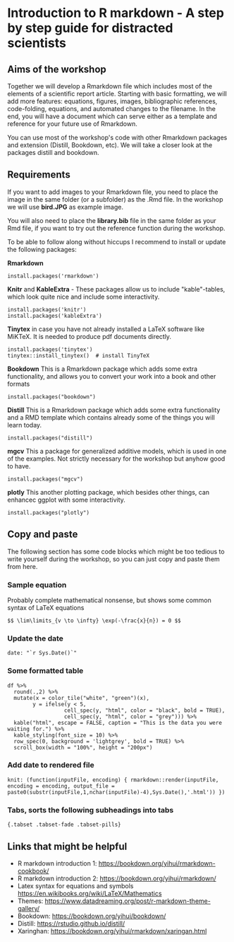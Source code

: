 
# Introduction to R markdown - A step by step guide for distracted scientists

## Aims of the workshop

Together we will develop a Rmarkdown file which includes most of the elements of a scientific report article. Starting with basic formatting, we will add more features: equations, figures, images, bibliographic references, code-folding, equations, and automated changes to the filename.
In the end, you will have a document which can serve either as a template and reference for your future use of Rmarkdown. 

You can use most of the workshop's code with other Rmarkdown packages and extension (Distill, Bookdown, etc). We will take a closer look at the packages distill and bookdown.


## Requirements 

If you want to add images to your Rmarkdown file, you need to place the image in the same folder (or a subfolder) as the .Rmd file. In the workshop we will use **bird.JPG** as example image. 

You will also need to place the **library.bib** file in the same folder as your Rmd file, if you want to try out the reference function during the workshop.

To be able to follow along without hiccups I recommend to install or update the following packages:

**Rmarkdown** 

```
install.packages('rmarkdown')
```

**Knitr** and **KableExtra** - These packages allow us to include "kable"-tables, which look quite nice and include some interactivity. 

```
install.packages('knitr')
install.packages('kableExtra')
```


**Tinytex** in case you have not already installed a LaTeX software like MiKTeX. It is needed to produce pdf documents directly. 

```
install.packages('tinytex')
tinytex::install_tinytex()  # install TinyTeX
```

**Bookdown** This is a Rmarkdown package which adds some extra functionality, and allows you to convert your work into a book and other formats

```
install.packages("bookdown")
```

**Distill** This is a Rmarkdown package which adds some extra functionality and a RMD template which contains already some of the things you will learn today. 

```
install.packages("distill")
```

**mgcv** This a package for generalized additive models, which is used in one of the examples. Not strictly necessary for the workshop but anyhow good to have.

```
install.packages("mgcv")
```

**plotly** This another plotting package, which besides other things, can enhancec ggplot with some interactivity. 

```
install.packages("plotly")
```


## Copy and paste 

The following section has some code blocks which might be too tedious to write yourself during the workshop, so you can just copy and paste them from here. 

### Sample equation

Probably complete mathematical nonsense, but shows some common syntax of LaTeX equations

```
$$ \lim\limits_{v \to \infty} \exp(-\frac{x}{n}) = 0 $$
```


### Update the date

```
date: "`r Sys.Date()`"
```

### Some formatted table
```
df %>% 
  round(.,2) %>% 
  mutate(x = color_tile("white", "green")(x),
        y = ifelse(y < 5,
                  cell_spec(y, "html", color = "black", bold = TRUE),
                  cell_spec(y, "html", color = "grey"))) %>% 
  kable("html", escape = FALSE, caption = "This is the data you were waiting for.") %>%
  kable_styling(font_size = 10) %>% 
  row_spec(0, background = 'lightgrey', bold = TRUE) %>%
  scroll_box(width = "100%", height = "200px") 
 ```


### Add date to rendered file

```{}
knit: (function(inputFile, encoding) { rmarkdown::render(inputFile, encoding = encoding, output_file = paste0(substr(inputFile,1,nchar(inputFile)-4),Sys.Date(),'.html')) })
```

### Tabs, sorts the following subheadings into tabs

```{}
{.tabset .tabset-fade .tabset-pills}
```


## Links that might be helpful

* R markdown introduction 1: https://bookdown.org/yihui/rmarkdown-cookbook/
* R markdown introduction 2: https://bookdown.org/yihui/rmarkdown/
* Latex syntax for equations and symbols https://en.wikibooks.org/wiki/LaTeX/Mathematics
* Themes: https://www.datadreaming.org/post/r-markdown-theme-gallery/
* Bookdown: https://bookdown.org/yihui/bookdown/
* Distill: https://rstudio.github.io/distill/
* Xaringhan: https://bookdown.org/yihui/rmarkdown/xaringan.html
